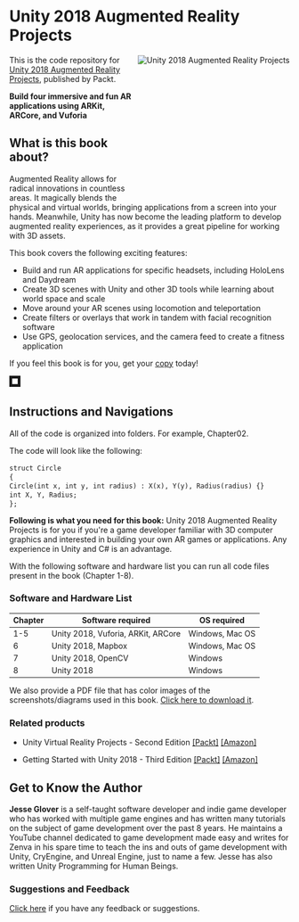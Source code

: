 # Unity 2018 Augmented Reality Projects

<a href="https://www.packtpub.com/game-development/unity-2018-augmented-reality-projects?utm_source=github&utm_medium=repository&utm_campaign=9781788838764"><img src="https://www.packtpub.com/sites/default/files/B09661_cover_New.png" alt="Unity 2018 Augmented Reality Projects" height="256px" align="right"></a>

This is the code repository for [Unity 2018 Augmented Reality Projects](https://www.packtpub.com/game-development/unity-2018-augmented-reality-projects?utm_source=github&utm_medium=repository&utm_campaign=9781788838764), published by Packt.

**Build four immersive and fun AR applications using ARKit, ARCore, and Vuforia**

## What is this book about?
Augmented Reality allows for radical innovations in countless areas. It magically blends the physical and virtual worlds, bringing applications from a screen into your hands. Meanwhile, Unity has now become the leading platform to develop augmented reality experiences, as it provides a great pipeline for working with 3D assets.

This book covers the following exciting features:
* Build and run AR applications for specific headsets, including HoloLens and Daydream
* Create 3D scenes with Unity and other 3D tools while learning about world space and scale
* Move around your AR scenes using locomotion and teleportation
* Create filters or overlays that work in tandem with facial recognition software
* Use GPS, geolocation services, and the camera feed to create a fitness application

If you feel this book is for you, get your [copy](https://www.amazon.com/dp/1788838769) today!

<a href="https://www.packtpub.com/?utm_source=github&utm_medium=banner&utm_campaign=GitHubBanner"><img src="https://raw.githubusercontent.com/PacktPublishing/GitHub/master/GitHub.png" 
alt="https://www.packtpub.com/" border="5" /></a>


## Instructions and Navigations
All of the code is organized into folders. For example, Chapter02.

The code will look like the following:
```
struct Circle
{
Circle(int x, int y, int radius) : X(x), Y(y), Radius(radius) {}
int X, Y, Radius;
};
```

**Following is what you need for this book:**
Unity 2018 Augmented Reality Projects is for you if you're a game developer familiar with 3D computer graphics and interested in building your own AR games or applications. Any experience in Unity and C# is an advantage.

With the following software and hardware list you can run all code files present in the book (Chapter 1-8).

### Software and Hardware List

| Chapter  | Software required                   | OS required                        |
| -------- | ------------------------------------| -----------------------------------|
| 1-5      | Unity 2018, Vuforia, ARKit, ARCore  | Windows, Mac OS |
| 6        | Unity 2018, Mapbox                  | Windows, Mac OS |
| 7        | Unity 2018, OpenCV                  | Windows |
| 8        | Unity 2018                          | Windows |


We also provide a PDF file that has color images of the screenshots/diagrams used in this book. [Click here to download it](https://www.packtpub.com/sites/default/files/downloads/Unity2018AugmentedRealityProjects_ColorImages.pdf).

### Related products <Paste books from the Other books you may enjoy section>
* Unity Virtual Reality Projects - Second Edition [[Packt]](https://www.packtpub.com/game-development/unity-virtual-reality-projects-second-edition?utm_source=github&utm_medium=repository&utm_campaign=9781788478809) [[Amazon]](https://www.amazon.com/dp/1788478800)

* Getting Started with Unity 2018 - Third Edition [[Packt]](https://www.packtpub.com/game-development/getting-started-unity-2018-third-edition?utm_source=github&utm_medium=repository&utm_campaign=9781788830102) [[Amazon]](https://www.amazon.com/dp/1788830105)

## Get to Know the Author
**Jesse Glover** is a self-taught software developer and indie game developer who has worked with multiple game engines and has written many tutorials on the subject of game development over the past 8 years. He maintains a YouTube channel dedicated to game development made easy and writes for Zenva in his spare time to teach the ins and outs of game development with Unity, CryEngine, and Unreal Engine, just to name a few. Jesse has also written Unity Programming for Human Beings.

### Suggestions and Feedback
[Click here](https://docs.google.com/forms/d/e/1FAIpQLSdy7dATC6QmEL81FIUuymZ0Wy9vH1jHkvpY57OiMeKGqib_Ow/viewform) if you have any feedback or suggestions.

